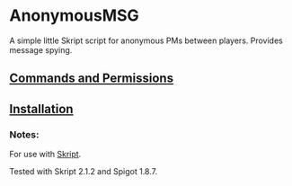 # AnonymousMSG
A simple little Skript script for anonymous PMs between players. Provides message spying.

## [Commands and Permissions](https://github.com/colebob9/AnonymousMSG/wiki/Commands-and-Permissions)

## [Installation](https://github.com/colebob9/AnonymousMSG/wiki/Installation)


### Notes:
For use with [Skript](http://dev.bukkit.org/bukkit-plugins/skript/).

Tested with Skript 2.1.2 and Spigot 1.8.7.
